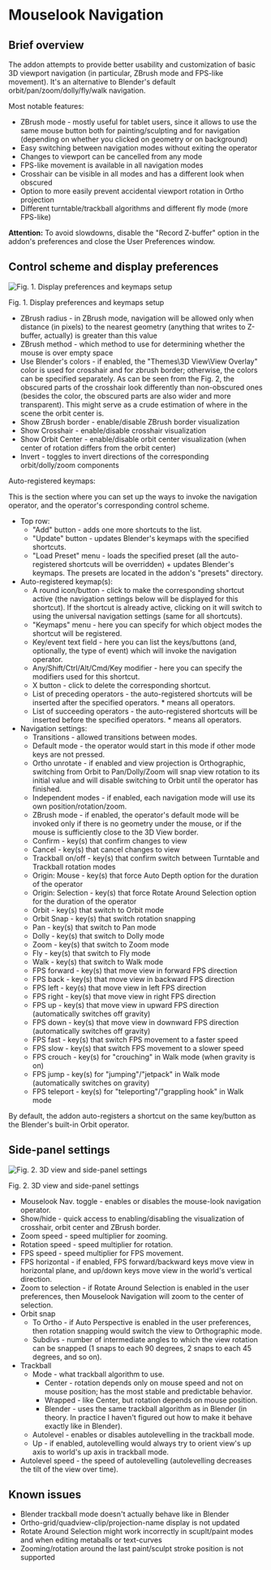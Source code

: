 # Mouselook Navigation

## Brief overview

The addon attempts to provide better usability and customization of basic 3D viewport navigation (in particular, ZBrush mode and FPS-like movement). It's an alternative to Blender's default orbit/pan/zoom/dolly/fly/walk navigation.

Most notable features:

* ZBrush mode - mostly useful for tablet users, since it allows to use the same mouse button both for painting/sculpting and for navigation (depending on whether you clicked on geometry or on background)
* Easy switching between navigation modes without exiting the operator
* Changes to viewport can be cancelled from any mode
* FPS-like movement is available in all navigation modes
* Crosshair can be visible in all modes and has a different look when obscured
* Option to more easily prevent accidental viewport rotation in Ortho projection
* Different turntable/trackball algorithms and different fly mode (more FPS-like)

**Attention:** To avoid slowdowns, disable the "Record Z-buffer" option in the addon's preferences and close the User Preferences window.  

## Control scheme and display preferences

![Fig. 1. Display preferences and keymaps setup](mouselook_navigation-userprefs.png)

Fig. 1. Display preferences and keymaps setup

* ZBrush radius - in ZBrush mode, navigation will be allowed only when distance (in pixels) to the nearest geometry (anything that writes to Z-buffer, actually) is greater than this value
* ZBrush method - which method to use for determining whether the mouse is over empty space
* Use Blender's colors - if enabled, the "Themes\3D View\View Overlay" color is used for crosshair and for zbrush border; otherwise, the colors can be specified separately. As can be seen from the Fig. 2, the obscured parts of the crosshair look differently than non-obscured ones (besides the color, the obscured parts are also wider and more transparent). This might serve as a crude estimation of where in the scene the orbit center is.
* Show ZBrush border - enable/disable ZBrush border visualization
* Show Crosshair - enable/disable crosshair visualization
* Show Orbit Center - enable/disable orbit center visualization (when center of rotation differs from the orbit center)
* Invert - toggles to invert directions of the corresponding orbit/dolly/zoom components

Auto-registered keymaps:

This is the section where you can set up the ways to invoke the navigation operator, and the operator's corresponding control scheme.

* Top row:
  * "Add" button - adds one more shortcuts to the list.
  * "Update" button - updates Blender's keymaps with the specified shortcuts.
  * "Load Preset" menu - loads the specified preset (all the auto-registered shortcuts will be overridden) + updates Blender's keymaps. The presets are located in the addon's "presets" directory.
* Auto-registered keymap(s):
  * A round icon/button - click to make the corresponding shortcut active (the navigation settings below will be displayed for this shortcut). If the shortcut is already active, clicking on it will switch to using the universal navigation settings (same for all shortcuts).
  * "Keymaps" menu - here you can specify for which object modes the shortcut will be registered.
  * Key/event text field - here you can list the keys/buttons (and, optionally, the type of event) which will invoke the navigation operator.
  * Any/Shift/Ctrl/Alt/Cmd/Key modifier - here you can specify the modifiers used for this shortcut.
  * X button - click to delete the corresponding shortcut.
  * List of preceding operators - the auto-registered shortcuts will be inserted after the specified operators. * means all operators.
  * List of succeeding operators - the auto-registered shortcuts will be inserted before the specified operators. * means all operators.
* Navigation settings:
  * Transitions - allowed transitions between modes.
  * Default mode - the operator would start in this mode if other mode keys are not pressed.
  * Ortho unrotate - if enabled and view projection is Orthographic, switching from Orbit to Pan/Dolly/Zoom will snap view rotation to its initial value and will disable switching to Orbit until the operator has finished.
  * Independent modes - if enabled, each navigation mode will use its own position/rotation/zoom.
  * ZBrush mode - if enabled, the operator's default mode will be invoked only if there is no geometry under the mouse, or if the mouse is sufficiently close to the 3D View border.
  * Confirm - key(s) that confirm changes to view
  * Cancel - key(s) that cancel changes to view
  * Trackball on/off - key(s) that confirm switch between Turntable and Trackball rotation modes
  * Origin: Mouse - key(s) that force Auto Depth option for the duration of the operator
  * Origin: Selection - key(s) that force Rotate Around Selection option for the duration of the operator
  * Orbit - key(s) that switch to Orbit mode
  * Orbit Snap - key(s) that switch rotation snapping
  * Pan - key(s) that switch to Pan mode
  * Dolly - key(s) that switch to Dolly mode
  * Zoom - key(s) that switch to Zoom mode
  * Fly - key(s) that switch to Fly mode
  * Walk - key(s) that switch to Walk mode
  * FPS forward - key(s) that move view in forward FPS direction
  * FPS back - key(s) that move view in backward FPS direction
  * FPS left - key(s) that move view in left FPS direction
  * FPS right - key(s) that move view in right FPS direction
  * FPS up - key(s) that move view in upward FPS direction (automatically switches off gravity)
  * FPS down - key(s) that move view in downward FPS direction (automatically switches off gravity)
  * FPS fast - key(s) that switch FPS movement to a faster speed
  * FPS slow - key(s) that switch FPS movement to a slower speed
  * FPS crouch - key(s) for "crouching" in Walk mode (when gravity is on)
  * FPS jump - key(s) for "jumping"/"jetpack" in Walk mode (automatically switches on gravity)
  * FPS teleport - key(s) for "teleporting"/"grappling hook" in Walk mode

By default, the addon auto-registers a shortcut on the same key/button as the Blender's built-in Orbit operator.

## Side-panel settings

![Fig. 2. 3D view and side-panel settings](mouselook_navigation-view3d.png)

Fig. 2. 3D view and side-panel settings

* Mouselook Nav. toggle - enables or disables the mouse-look navigation operator.
* Show/hide - quick access to enabling/disabling the visualization of crosshair, orbit center and ZBrush border.
* Zoom speed - speed multiplier for zooming.
* Rotation speed - speed multiplier for rotation.
* FPS speed - speed multiplier for FPS movement.
* FPS horizontal - if enabled, FPS forward/backward keys move view in horizontal plane, and up/down keys move view in the world's vertical direction.
* Zoom to selection - if Rotate Around Selection is enabled in the user preferences, then Mouselook Navigation will zoom to the center of selection.
* Orbit snap
  * To Ortho - if Auto Perspective is enabled in the user preferences, then rotation snapping would switch the view to Orthographic mode.
  * Subdivs - number of intermediate angles to which the view rotation can be snapped (1 snaps to each 90 degrees, 2 snaps to each 45 degrees, and so on).
* Trackball
  * Mode - what trackball algorithm to use.
    * Center - rotation depends only on mouse speed and not on mouse position; has the most stable and predictable behavior.
    * Wrapped - like Center, but rotation depends on mouse position.
    * Blender - uses the same trackball algorithm as in Blender (in theory. In practice I haven't figured out how to make it behave exactly like in Blender).
  * Autolevel - enables or disables autolevelling in the trackball mode.
  * Up - if enabled, autolevelling would always try to orient view's up axis to world's up axis in trackball mode.
* Autolevel speed - the speed of autolevelling (autolevelling decreases the tilt of the view over time).

## Known issues

* Blender trackball mode doesn't actually behave like in Blender
* Ortho-grid/quadview-clip/projection-name display is not updated
* Rotate Around Selection might work incorrectly in scuplt/paint modes and when editing metaballs or text-curves
* Zooming/rotation around the last paint/sculpt stroke position is not supported
